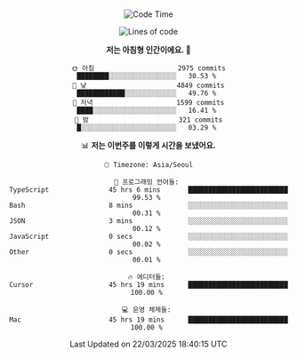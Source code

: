 <div align="center">

<br />

 <!--START_SECTION:waka-->
![Code Time](http://img.shields.io/badge/Code%20Time-4%2C391%20hrs%2050%20mins-blue)

![Lines of code](https://img.shields.io/badge/%EC%A0%80%EB%8A%94%20%EC%97%AC%ED%83%9C%EA%B9%8C%EC%A7%80%20-5.2%20million%20%EC%A4%84%EC%9D%98%20%EC%BD%94%EB%93%9C%EB%A5%BC%20%EC%9E%91%EC%84%B1%ED%96%88%EC%96%B4%EC%9A%94.-blue)

**저는 아침형 인간이에요. 🐤** 

```text
🌞 아침                     2975 commits        ████████░░░░░░░░░░░░░░░░░   30.53 % 
🌆 낮　                     4849 commits        ████████████░░░░░░░░░░░░░   49.76 % 
🌃 저녁                     1599 commits        ████░░░░░░░░░░░░░░░░░░░░░   16.41 % 
🌙 밤　                     321 commits         █░░░░░░░░░░░░░░░░░░░░░░░░   03.29 % 
```


📊 **저는 이번주를 이렇게 시간을 보냈어요.** 

```text
🕑︎ Timezone: Asia/Seoul

💬 프로그래밍 언어들: 
TypeScript               45 hrs 6 mins       █████████████████████████   99.53 % 
Bash                     8 mins              ░░░░░░░░░░░░░░░░░░░░░░░░░   00.31 % 
JSON                     3 mins              ░░░░░░░░░░░░░░░░░░░░░░░░░   00.12 % 
JavaScript               0 secs              ░░░░░░░░░░░░░░░░░░░░░░░░░   00.02 % 
Other                    0 secs              ░░░░░░░░░░░░░░░░░░░░░░░░░   00.01 % 

🔥 에디터들: 
Cursor                   45 hrs 19 mins      █████████████████████████   100.00 % 

💻 운영 체제들: 
Mac                      45 hrs 19 mins      █████████████████████████   100.00 % 
```


 Last Updated on 22/03/2025 18:40:15 UTC
<!--END_SECTION:waka-->

</div>
